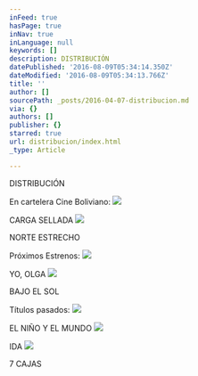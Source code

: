 ```yaml
---
inFeed: true
hasPage: true
inNav: true
inLanguage: null
keywords: []
description: DISTRIBUCIÓN
datePublished: '2016-08-09T05:34:14.350Z'
dateModified: '2016-08-09T05:34:13.766Z'
title: ''
author: []
sourcePath: _posts/2016-04-07-distribucion.md
via: {}
authors: []
publisher: {}
starred: true
url: distribucion/index.html
_type: Article

---
```

DISTRIBUCIÓN

En cartelera Cine Boliviano:
![](https://the-grid-user-content.s3-us-west-2.amazonaws.com/628f9475-4bc7-4dd4-be54-dd9daca9a563.jpg)

CARGA SELLADA
![](https://the-grid-user-content.s3-us-west-2.amazonaws.com/5fb008b9-71f5-4b17-81ef-8bb6c912276a.jpg)

NORTE ESTRECHO

Próximos Estrenos:
![](https://the-grid-user-content.s3-us-west-2.amazonaws.com/f704f412-e220-4d26-8c9f-8498630545ee.jpg)

YO, OLGA
![](https://the-grid-user-content.s3-us-west-2.amazonaws.com/f9f8e075-0907-4414-ac79-2b5d0f2502a1.jpg)

BAJO EL SOL

Títulos pasados:
![](https://the-grid-user-content.s3-us-west-2.amazonaws.com/1f1f1987-c19e-4d55-ac77-d81ba58e0788.jpg)

EL NIÑO Y EL MUNDO
![](https://the-grid-user-content.s3-us-west-2.amazonaws.com/f5810f78-9478-4333-976d-bc2c2b249ce9.jpg)

IDA
![](https://the-grid-user-content.s3-us-west-2.amazonaws.com/fc6f905f-8f4c-4e07-aa50-6be600b7a2c2.jpg)

7 CAJAS